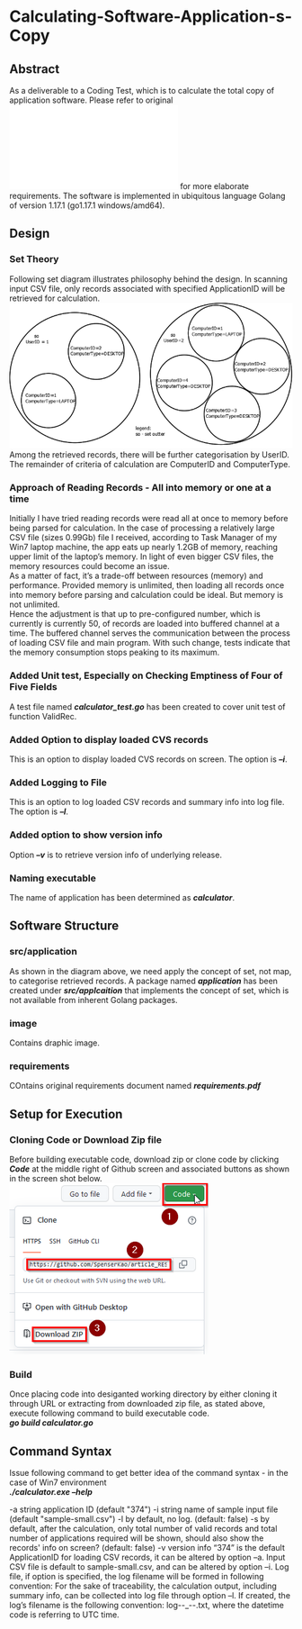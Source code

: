 # Calculating-Software-Application-s-Copy
## Abstract
As a deliverable to a Coding Test, which is to calculate the total copy of application software. Please refer to original ![requirements](requirements/requirements.pdf "requirements")  for more elaborate requirements. The software is implemented in ubiquitous language Golang of version 1.17.1 (go1.17.1 windows/amd64).

## Design
### Set Theory
Following set diagram illustrates philosophy behind the design. In scanning input CSV file, only records associated with specified ApplicationID will be retrieved for calculation.
![Set](image/set.png "Set") 
Among the retrieved records, there will be further categorisation by UserID. The remainder of criteria of calculation are ComputerID and ComputerType.

### Approach of Reading Records - All into memory or one at a time
Initially I have tried reading records were read all at once to memory before being parsed for calculation. In the case of processing a relatively large CSV file (sizes 0.99Gb) file I received, according to Task Manager of my Win7 laptop machine, the app eats up nearly 1.2GB of memory, reaching upper limit of the laptop’s memory. In light of even bigger CSV files, the memory resources could become an issue. <br/>
As a matter of fact, it’s a trade-off between resources (memory) and performance. Provided memory is unlimited, then loading all records once into memory before parsing and calculation could be ideal. But memory is not unlimited. <br/>
Hence the adjustment is that up to pre-configured number, which is currently is currently 50, of records are loaded into buffered channel at a time. The buffered channel serves the communication between the process of loading CSV file and main program. With such change, tests indicate that the memory consumption stops peaking to its maximum.

### Added Unit test, Especially on Checking Emptiness of Four of Five Fields
A test file named *__calculator_test.go__* has been created to cover unit test of function ValidRec.

### Added Option to display loaded CVS records
This is an option to display loaded CVS records on screen. The option is *__–i__*.

### Added Logging to File
This is an option to log loaded CSV records and summary info into log file. The option is *__–l__*.

### Added option to show version info
Option *__–v__* is to retrieve version info of underlying release.

### Naming executable
The name of application has been determined as *__calculator__*.

## Software Structure
### src/application
As shown in the diagram above, we need apply the concept of set, not map, to categorise retrieved records. A package named *__application__* has been created under *__src/applcaition__* that implements the concept of set, which is not available from inherent Golang packages.

### image
Contains draphic image.

### requirements
COntains original requirements document named *__requirements.pdf__*

## Setup for Execution
### Cloning Code or Download Zip file
Before building executable code, download zip or clone code by clicking *__Code__* at the middle right of Github screen and associated buttons as shown in the screen shot below. <br/>
![CloneCodeOrDownloadZip](image/CloneCodeOrDownloadZip.png "CloneCodeOrDownloadZip") 

### Build
Once placing code into desiganted working directory by either cloning it through URL or extracting from downloaded zip file, as stated above, execute following command to build executable code.<br/>
*__go build calculator.go__*

## Command Syntax
Issue following command to get better idea of the command syntax - in the case of Win7 environment<br/>
*__./calculator.exe –help__*

  -a string
        application ID (default "374")
  -i string
        name of sample input file (default "sample-small.csv")
  -l    by default, no log. (default: false)
  -s    by default, after the calculation,
        only total number of valid records and
        total number of applications required will be shown,
        should also show the records' info on screen? (default: false)
  -v   version info
“374” is the default ApplicationID for loading CSV records, it can be altered by option –a.
Input CSV file is default to sample-small.csv, and can be altered by option –i.
Log file, if option is specified, the log filename will be formed in following convention:
   For the sake of traceability, the calculation output, including summary info, can be collected into log file through option –l. If created, 
   the log’s filename is the following convention: log<YYYY>-<Month>-<Day>_<hh>-<mm>-<ss>.txt, where the datetime code is referring to UTC time.
